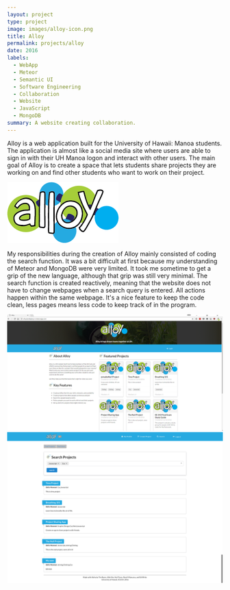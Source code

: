 ```yaml
---
layout: project
type: project
image: images/alloy-icon.png
title: Alloy
permalink: projects/alloy
date: 2016
labels:
  - WebApp
  - Meteor
  - Semantic UI
  - Software Engineering
  - Collaboration
  - Website
  - JavaScript
  - MongoDB
summary: A website creating collaboration.
---
```


Alloy is a web application built for the University of Hawaii: Manoa students.  The application is almost like a social media site where users are able to sign in with their UH Manoa logon and interact with other users.  The main goal of Alloy is to create a space that lets students share projects they are working on and find other students who want to work on their project.

<img class="ui large centered image" src="../images/alloy-wordmark.png">

My responsibilities during the creation of Alloy mainly consisted of coding the search function.  It was a bit difficult at first because my understanding of Meteor and MongoDB were very limited.  It took me sometime to get a grip of the new language, although that grip was still very minimal.  The search function is created reactively, meaning that the website does not have to change webpages when a search query is entered.  All actions happen within the same webpage.  It's a nice feature to keep the code clean, less pages means less code to keep track of in the program.


<img class="ui huge centered image" src="../images/logged-out-home.png">
<br>
<img class="ui huge centered image" src="../images/project-search-final.png">
